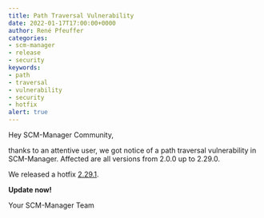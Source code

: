 ```yaml
---
title: Path Traversal Vulnerability
date: 2022-01-17T17:00:00+0000
author: René Pfeuffer
categories:
- scm-manager
- release
- security
keywords:
- path
- traversal
- vulnerability
- security
- hotfix
alert: true
---
```


Hey SCM-Manager Community,

thanks to an attentive user, we got notice of a path traversal vulnerability in SCM-Manager.
Affected are all versions from 2.0.0 up to 2.29.0.

We released a hotfix [2.29.1](https://scm-manager.org/download/2.29.1/).

**Update now!**

Your SCM-Manager Team
